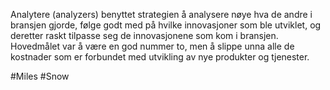 Analytere (analyzers) benyttet strategien å analysere nøye hva de andre i bransjen gjorde, følge godt med på hvilke innovasjoner som ble utviklet, og deretter raskt tilpasse seg de innovasjonene som kom i bransjen. Hovedmålet var å være en god nummer to, men å slippe unna alle de kostnader som er forbundet med utvikling av nye produkter og tjenester.

#Miles #Snow